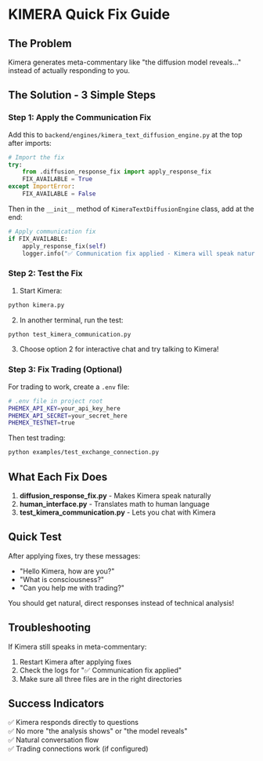 # KIMERA Quick Fix Guide

## The Problem
Kimera generates meta-commentary like "the diffusion model reveals..." instead of actually responding to you.

## The Solution - 3 Simple Steps

### Step 1: Apply the Communication Fix

Add this to `backend/engines/kimera_text_diffusion_engine.py` at the top after imports:

```python
# Import the fix
try:
    from .diffusion_response_fix import apply_response_fix
    FIX_AVAILABLE = True
except ImportError:
    FIX_AVAILABLE = False
```

Then in the `__init__` method of `KimeraTextDiffusionEngine` class, add at the end:

```python
# Apply communication fix
if FIX_AVAILABLE:
    apply_response_fix(self)
    logger.info("✅ Communication fix applied - Kimera will speak naturally")
```

### Step 2: Test the Fix

1. Start Kimera:
```bash
python kimera.py
```

2. In another terminal, run the test:
```bash
python test_kimera_communication.py
```

3. Choose option 2 for interactive chat and try talking to Kimera!

### Step 3: Fix Trading (Optional)

For trading to work, create a `.env` file:

```bash
# .env file in project root
PHEMEX_API_KEY=your_api_key_here
PHEMEX_API_SECRET=your_secret_here
PHEMEX_TESTNET=true
```

Then test trading:
```bash
python examples/test_exchange_connection.py
```

## What Each Fix Does

1. **diffusion_response_fix.py** - Makes Kimera speak naturally
2. **human_interface.py** - Translates math to human language  
3. **test_kimera_communication.py** - Lets you chat with Kimera

## Quick Test

After applying fixes, try these messages:
- "Hello Kimera, how are you?"
- "What is consciousness?"
- "Can you help me with trading?"

You should get natural, direct responses instead of technical analysis!

## Troubleshooting

If Kimera still speaks in meta-commentary:
1. Restart Kimera after applying fixes
2. Check the logs for "✅ Communication fix applied"
3. Make sure all three files are in the right directories

## Success Indicators

✅ Kimera responds directly to questions  
✅ No more "the analysis shows" or "the model reveals"  
✅ Natural conversation flow  
✅ Trading connections work (if configured)